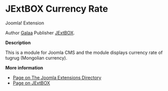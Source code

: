 JExtBOX Currency Rate
==

Joomla! Extension

Author [Galaa](https://galaa.mn/ "Galaa's Personal Page") Publisher [JExtBOX](http://jextbox.com/ "JExtBOX - BOX of Joomla Extensions").

**Description**

This is a module for Joomla CMS and the module displays currency rate of tugrug (Mongolian currency).

**More information**

* [Page on The Joomla Extensions Directory](http://extensions.joomla.org/extensions/extension/financial/currency-a-exchange/jextbox-currency-rate)
* [Page on JExtBOX](http://jextbox.com/jextbox-currency-rate.html)
